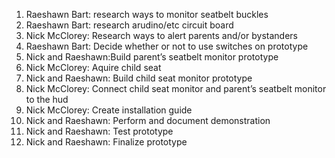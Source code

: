 1. Raeshawn Bart: research ways to monitor seatbelt buckles
2. Raeshawn Bart: research arudino/etc circuit board 
3. Nick McClorey: Research ways to alert parents and/or bystanders
4. Raeshawn Bart: Decide whether or not to use switches on prototype 
5. Nick and Raeshawn:Build parent’s seatbelt monitor prototype
6. Nick McClorey: Aquire child seat
7. Nick and Raeshawn: Build child seat monitor prototype
8. Nick McClorey: Connect child seat monitor and parent’s seatbelt monitor to the hud
9. Nick McClorey: Create installation guide
10. Nick and Raeshawn: Perform and document demonstration
11. Nick and Raeshawn: Test prototype 
12. Nick and Raeshawn: Finalize prototype 
